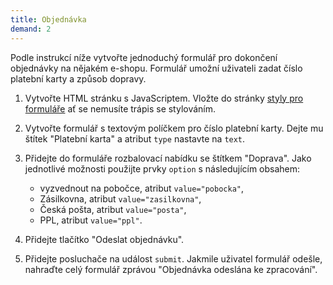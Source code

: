 ```yaml
---
title: Objednávka
demand: 2
---
```


Podle instrukcí níže vytvořte jednoduchý formulář pro dokončení objednávky na nějakém e-shopu. Formulář umožní uživateli zadat číslo platební karty a způsob dopravy. 

1. Vytvořte HTML stránku s JavaScriptem. Vložte do stránky [styly pro formuláře](https://raw.githubusercontent.com/Czechitas-podklady-WEB/formulare/master/style.css) ať se nemusíte trápis se stylováním. 
1. Vytvořte formulář s textovým políčkem pro číslo platební karty. Dejte mu štítek "Platební karta" a atribut `type` nastavte na `text`. 
1. Přidejte do formuláře rozbalovací nabídku se štítkem "Doprava". Jako jednotlivé možnosti použijte prvky `option` s následujícím obsahem:
   
   - vyzvednout na pobočce, atribut `value="pobocka"`,
   - Zásilkovna, atribut `value="zasilkovna"`,
   - Česká pošta, atribut `value="posta"`,
   - PPL, atribut `value="ppl"`.
1. Přidejte tlačítko "Odeslat objednávku".
1. Přidejte posluchače na událost `submit`. Jakmile uživatel formulář odešle, nahraďte celý formulář zprávou "Objednávka odeslána ke zpracování".
